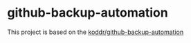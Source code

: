 # github-backup-automation

This project is based on the [koddr/github-backup-automation](https://github.com/koddr/github-backup-automation)

